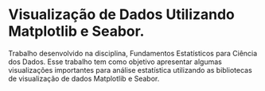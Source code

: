 # Visualização de Dados Utilizando Matplotlib e Seabor.

Trabalho desenvolvido na disciplina, Fundamentos Estatísticos para Ciência dos Dados. Esse trabalho  tem como objetivo apresentar algumas visualizações importantes para análise estatística utilizando as bibliotecas de visualização de dados Matplotlib e Seabor.
